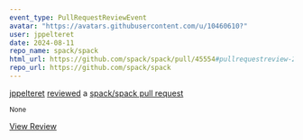 ```yaml
---
event_type: PullRequestReviewEvent
avatar: "https://avatars.githubusercontent.com/u/10460610?"
user: jppelteret
date: 2024-08-11
repo_name: spack/spack
html_url: https://github.com/spack/spack/pull/45554#pullrequestreview-2231905341
repo_url: https://github.com/spack/spack
---
```


<a href='https://github.com/jppelteret' target='_blank'>jppelteret</a> <a href='https://github.com/spack/spack/pull/45554#pullrequestreview-2231905341' target='_blank'>reviewed</a> a <a href='https://github.com/spack/spack/pull/45554' target='_blank'>spack/spack pull request</a>

<small>None</small>

<a href='https://github.com/spack/spack/pull/45554#pullrequestreview-2231905341' target='_blank'>View Review</a>